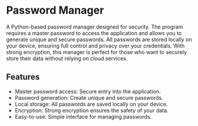 # Password Manager

A Python-based password manager designed for security. The program requires a master password to access the application and allows you to generate unique and secure passwords. All passwords are stored locally on your device, ensuring full control and privacy over your credentials. With strong encryption, this manager is perfect for those who want to securely store their data without relying on cloud services.

## Features
- Master password access: Secure entry into the application.
- Password generation: Create unique and secure passwords.
- Local storage: All passwords are saved locally on your device.
- Encryption: Strong encryption ensures the safety of your data.
- Easy-to-use: Simple interface for managing passwords.
